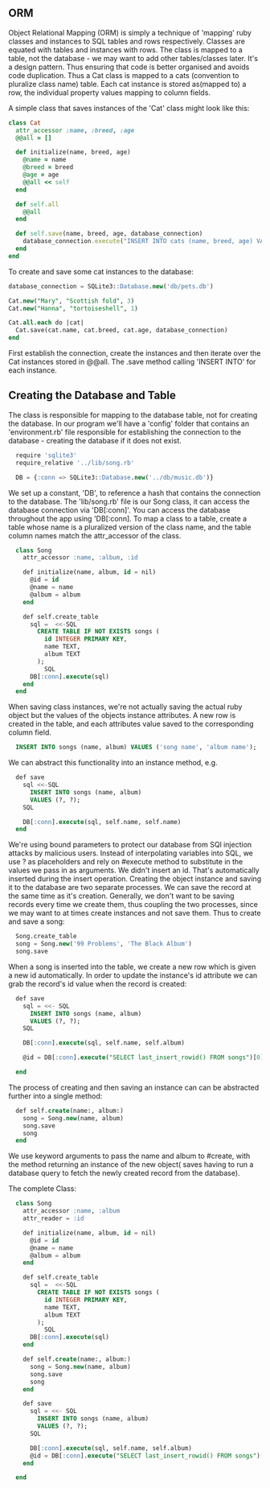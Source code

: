 ## ORM

Object Relational Mapping (ORM) is simply a technique of 'mapping' ruby classes and instances to SQL tables and rows respectively. Classes are equated with tables and instances with rows. The class is mapped to a table, not the database - we may want to add other tables/classes later. It's a design pattern. Thus ensuring that code is better organised and avoids code duplication. Thus a Cat class is mapped to a cats (convention to pluralize class name) table. Each cat instance is stored as(mapped to) a row, the individual property values mapping to column fields.

A simple class that saves instances of the 'Cat' class might look like this:

```ruby
class Cat
  attr_accessor :name, :breed, :age
  @@all = []

  def initialize(name, breed, age)
    @name = name
    @breed = breed
    @age = age
    @@all << self
  end

  def self.all
    @@all
  end

  def self.save(name, breed, age, database_connection)
    database_connection.execute("INSERT INTO cats (name, breed, age) VALUES (?, ?, ?)",name, breed, age);
  end
end

```

To create and save some cat instances to the database:

```sql
database_connection = SQLite3::Database.new('db/pets.db')

Cat.new("Mary", "Scottish fold", 3)
Cat.new("Hanna", "tortoiseshell", 1)

Cat.all.each do |cat|
  Cat.save(cat.name, cat.breed, cat.age, database_connection)
end
```

First establish the connection, create the instances and then iterate over the Cat instances stored in @@all. The .save method calling 'INSERT INTO' for each instance.


## Creating the Database and Table

The class is responsible for mapping to the database table, not for creating the database. In our program we'll have a 'config' folder that contains an 'environment.rb' file responsible for establishing the connection to the database - creating the database if it does not exist.

```sql
  require 'sqlite3'
  require_relative '../lib/song.rb'

  DB = {:conn => SQLite3::Database.new('../db/music.db')}
```

We set up a constant, 'DB', to reference a hash that contains the connection to the database. The 'lib/song.rb' file is our Song class, it can access the database connection via 'DB[:conn]'. You can access the database throughout the app using 'DB[:conn]. To map a class to a table, create a table whose name is a pluralized version of the class name, and the table column names match the attr_accessor of the class.


```sql
  class Song
    attr_accessor :name, :album, :id

    def initialize(name, album, id = nil)
      @id = id
      @name = name
      @album = album
    end

    def self.create_table
      sql =  <<-SQL
        CREATE TABLE IF NOT EXISTS songs (
          id INTEGER PRIMARY KEY,
          name TEXT,
          album TEXT
        );
          SQL
      DB[:conn].execute(sql)
    end
  end
```

When saving class instances, we're not actually saving the actual ruby object but the values of the objects instance attributes. A new row is created in the table, and each attributes value saved to the corresponding column field.

```sql
  INSERT INTO songs (name, album) VALUES ('song name', 'album name');
```

We can abstract this functionality into an instance method, e.g.

```sql
  def save
    sql <<-SQL
      INSERT INTO songs (name, album)
      VALUES (?, ?);
    SQL

    DB[:conn].execute(sql, self.name, self.name)
  end
```

We're using bound parameters to protect our database from SQl injection attacks by malicious users. Instead of interpolating variables into SQL, we use ? as placeholders and rely on #execute method to substitute in the values we pass in as arguments. We didn't insert an id. That's automatically inserted during the insert operation. Creating the object instance and saving it to the database are two separate processes. We can save the record at the same time as it's creation. Generally, we don't want to be saving records every time we create them, thus coupling the two processes, since we may want to at times create instances and not save them. Thus to create and save a song:

```sql
  Song.create_table
  song = Song.new('99 Problems', 'The Black Album')
  song.save
```

When a song is inserted into the table, we create a new row which is given a new id automatically. In order to update the instance's id attribute we can grab the record's id value when the record is created:

```sql
  def save
    sql = <<- SQL
      INSERT INTO songs (name, album)
      VALUES (?, ?);
    SQL

    DB[:conn].execute(sql, self.name, self.album)

    @id = DB[:conn].execute("SELECT last_insert_rowid() FROM songs")[0][0]

  end
```

The process of creating and then saving an instance can can be abstracted further into a single method:

```sql
  def self.create(name:, album:)
    song = Song.new(name, album)
    song.save
    song
  end
```

We use keyword arguments to pass the name and album to #create, with the method returning an instance of the new object( saves having to run a database query to fetch the newly created record from the database).

The complete Class:

```sql
  class Song
    attr_accessor :name, :album
    attr_reader = :id

    def initialize(name, album, id = nil)
      @id = id
      @name = name
      @album = album
    end

    def self.create_table
      sql =  <<-SQL
        CREATE TABLE IF NOT EXISTS songs (
          id INTEGER PRIMARY KEY,
          name TEXT,
          album TEXT
        );
          SQL
      DB[:conn].execute(sql)
    end

    def self.create(name:, album:)
      song = Song.new(name, album)
      song.save
      song
    end

    def save
      sql = <<- SQL
        INSERT INTO songs (name, album)
        VALUES (?, ?);
      SQL

      DB[:conn].execute(sql, self.name, self.album)
      @id = DB[:conn].execute("SELECT last_insert_rowid() FROM songs")[0][0]
    end

  end
```
